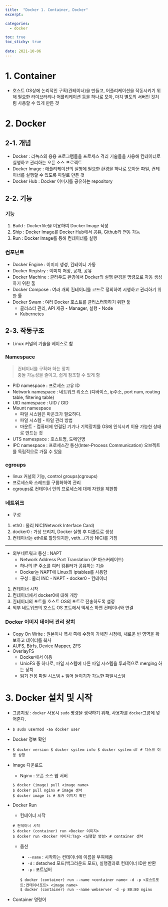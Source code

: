 ```yaml
---
title:  "Docker 1. Container, Docker"
excerpt:

categories:
  - docker

toc: true
toc_sticky: true
 
date: 2021-10-06
---
```


# 1\. Container

-   호스트 OS상에 논리적인 구획(컨테이너)을 만들고, 어플리케이션을 작동시키기 위해 필요한 라이브러리나 어플리케이션 등을 하나로 모아, 마치 별도의 서버인 것처럼 사용할 수 있게 만든 것



# 2\. Docker

## 2-1. 개념

-   Docker : 리눅스의 응용 프로그램들을 프로세스 격리 기술들을 사용해 컨테이너로 실행하고 관리하는 오픈 소스 프로젝트
-   Docker Image : 애플리케이션의 실행에 필요한 환경을 하나로 모아둔 파일, 컨테이너를 실행할 수 있도록 파일로 만든 것
-   Docker Hub : Docker 이미지를 공유하는 repository

## 2-2. 기능

### 기능

1.  Build : Dockerfile을 이용하여 Docker Image 작성
2.  Ship : Docker Image를 Docker Hub에서 공유, Github와 연동 가능
3.  Run : Docker Image를 통해 컨테이너를 실행

### 컴포넌트

-   Docker Engine : 이미지 생성, 컨테이너 가동
-   Docker Registry : 이미지 저장, 공개, 공유
-   Docker Machine : 클라우드 환경에서 Docker의 실행 환경을 명령으로 자동 생성하기 위한 툴
-   Docker Compose : 여러 개의 컨테이너를 코드로 정의하여 시행하고 관리하기 위한 툴
-   Docker Swam : 여러 Docker 호스트를 클러스터화하기 위한 툴
    -   클러스터 관리, API 제공 - Manager, 실행 - Node
    -   Kubernetes

## 2-3. 작동구조

-   Linux 커널의 기술을 베이스로 함

### Namespace

> 컨테이너를 구획화 하는 장치  
> 충돌 가능성을 줄이고, 쉽게 참조할 수 있게 함

-   PID namespace : 프로세스 고유 ID
-   Network namespace : 네트워크 리소스 (디바이스, ip주소, port num, routing table, filtering table)
-   UID namespace : UID / GID
-   Mount namespace
    -   파일 시스템은 마운크가 필요하다.
    -   파일 시스템 - 파일 관리 방법
    -   마운트 - 컴퓨터에 연결된 기기나 기억장치를 OS에 인식시켜 이용 가능한 상태로 만드는 것
-   UTS namespace : 호스트명, 도메인명
-   IPC namespace : 프로세스간 통신(Inter-Process Communication) 오브젝트를 독립적으로 가질 수 있음

### cgroups

-   linux 커널의 기능, control groups(cgroups)
-   프로세스와 스레드를 구룹화하여 관리
-   cgroups로 컨테이너 안의 프로세스에 대해 자원을 제한함

### 네트워크

-   구성

1.  eth0 : 물리 NIC(Network Interface Card)
2.  docker0 : 가상 브리지, Docker 실행 후 디폴트로 생성
3.  컨테이너는 eth0로 할당되지만, veth...(가상 NIC)를 가짐

---

-   외부네트워크 통신 : NAPT
    -   Network Address Port Translation (IP 마스커레이드)
    -   하나의 IP 주소를 여러 컴퓨터가 공유하는 기술
    -   Docker는 NAPT에 Linux의 iptables를 사용함
    -   구성 : 물리 INC - NAPT - docker0 - 컨테이너

1.  컨테이너 시작
2.  컨테이너에서 docker0에 대해 개방
3.  컨테이너의 포트를 호스트 OS의 포트로 전송하도록 설정
4.  외부 네트워크의 호스트 OS 포트에서 액세스 하면 컨테이너와 연결

### Docker 이미지 데이터 관리 장치

-   Copy On Write : 원본이나 복사 쪽에 수정이 가해진 시점에, 새로운 빈 영역을 확보하고 데이터를 복사
-   AUFS, Btrfs, Device Mapper, ZFS
-   OverlayFS
    -   Docker에서 이용
    -   UnioFS 중 하나로, 파일 시스템에 다른 파일 시스템을 투과적으로 merging 하는 장치
    -   읽기 전용 파일 시스템 + 읽어 들이기가 가능한 파일시스템

# 3\. Docker 설치 및 시작

- 그룹지정 : `docker` 사용시 `sudo` 명령을 생략하기 위해, 사용자를 `docker`그룹에 넣어준다.

- `$ sudo usermod -aG docker user`

- Docker 정보 확인

- `$ docker version $ docker system info $ docker system df # 디스크 이용 상황`

-   Image 다운로드
    -   Nginx : 오픈 소스 웹 서버
    
    ```shell
    $ docker (image) pull <image name>
    $ docker pull nginx # image 생략
    $ docker image ls # 도커 이미지 확인
    ```
    
- Docker Run
  -   컨테이너 시작

  ```shell
  # 컨테이너 시작
  $ docker (container) run <Docker 이미지>
  $ docker run <Docker 이미지:Tag> <실행할 명령> # container 생략
  ```

  -   옵션
      -   `--name` : 시작하는 컨테이너에 이름을 부여해줌
      -   `-d` : detached 모드(백그라운드 모드), 실행결과로 컨테이너 ID만 반환
      -   `-p` : 포트넘버
      
      ```shell
      $ docker (container) run --name <container name> -d -p <호스트포트:컨테이너포트> <image name>
      $ docker (container) run --name webserver -d -p 80:80 nginx
      ```

-   Container 명령어